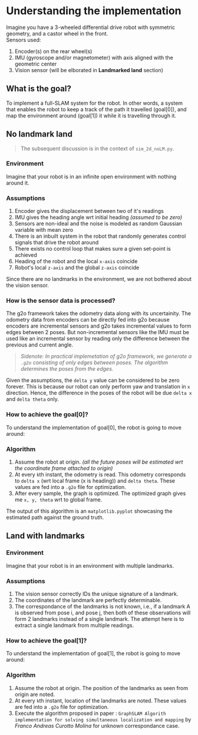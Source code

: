 # Understanding the implementation

Imagine you have a 3-wheeled differential drive robot with symmetric geometry, and a castor wheel in the front. <br>
Sensors used:
1. Encoder(s) on the rear wheel(s)
2. IMU (gyroscope and/or magnetometer) with axis aligned with the geometric center
3. Vision sensor (will be elborated in **Landmarked land** section)

## What is the goal?
To implement a full-SLAM system for the robot. In other words, a system that enables the robot to keep a track of the path it travelled (goal[0]), and map the environment around (goal[1]) it while it is travelling through it.

## No landmark land

> The subsequent discussion is in the context of `sim_2d_noLM.py`.
### Environment
Imagine that your robot is in an infinite open environment with nothing around it.

### Assumptions
1. Encoder gives the displacement between two of it's readings
2. IMU gives the heading angle wrt initial heading *(assumed to be zero)*
3. Sensors are non-ideal and the noise is modeled as random Gaussian variable with mean zero
4. There is an inbuilt system in the robot that randomly generates control signals that drive the robot around
5. There exists no control loop that makes sure a given set-point is achieved
6. Heading of the robot and the local `x-axis` coincide
7. Robot's local `z-axis` and the global `z-axis` coincide

Since there are no landmarks in the environment, we are not bothered about the vision sensor. <br>

### How is the sensor data is processed?
The g2o framework takes the odometry data along with its uncertainity. The odometry data from encoders can be directly fed into g2o because encoders are incremental sensors and g2o takes incremental values to form edges between 2 poses. But non-incremental sensors like the IMU must be used like an incremental sensor by reading only the difference between the previous and current angle.

> *Sidenote: In practical implemetation of g2o framework, we generate a `.g2o` consisting of only edges between poses. The algorithm determines the poses from the edges.*

Given the assumptions, the `delta y` value can be considered to be zero forever. This is because our robot can only perform yaw and translation in `x` direction. Hence, the difference in the poses of the robot will be due `delta x` and `delta theta` only.

### How to achieve the goal[0]?
To understand the implementation of goal[0], the robot is going to move around:
### Algorithm
1. Assume the robot at origin. *(all the future poses will be estimated wrt the coordinate frame attached to origin)*
2. At every `k`th instant, the odometry is read. This odometry corresponds to `delta x` (wrt local frame (x is heading)) and `delta theta`. These values are fed into a `.g2o` file for optimization.
3. After every sample, the graph is optimized. The optimized graph gives me `x, y, theta` wrt to global frame.

The output of this algorithm is an `matplotlib.pyplot` showcasing the estimated path against the ground truth.

## Land with landmarks
### Environment
Imagine that your robot is in an environment with multiple landmarks.

### Assumptions
1. The vision sensor correctly IDs the unique signature of a landmark.
2. The coordinates of the landmark are perfectly determinable.
3. The correspondance of the landmarks is not known, i.e., if a landmark A is observed from pose i, and pose j, then both of these observations will form 2 landmarks instead of a single landmark. The attempt here is to extract a single landmark from multiple readings.

### How to achieve the goal[1]?
To understand the implementation of goal[1], the robot is going to move around:
### Algorithm
1. Assume the robot at origin. The position of the landmarks as seen from origin are noted.
2. At every `k`th instant, location of the landmarks are noted. These values are fed into a `.g2o` file for optimization.
3. Execute the algorithm proposed in paper : `GraphSLAM Algorith implementation for solving simultaneous localization and mapping` by *Franco Andreas Curotto Molina* for unknown correspondance case.